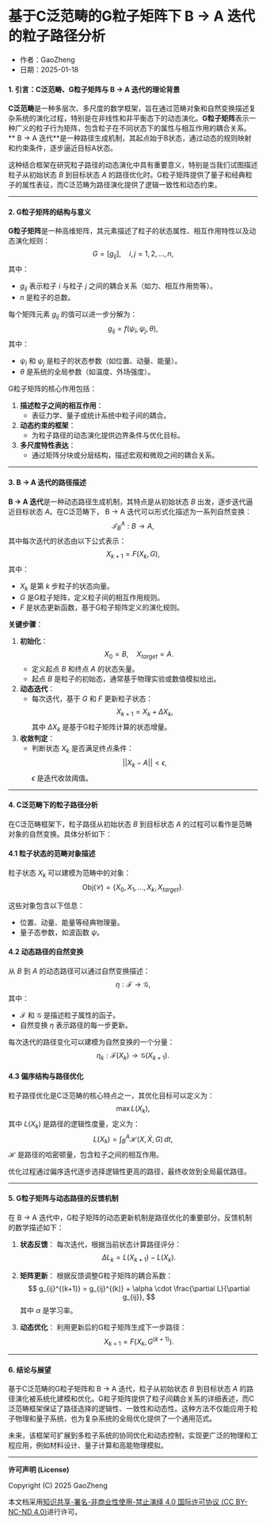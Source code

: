 # **基于C泛范畴的G粒子矩阵下 B → A 迭代的粒子路径分析**

- 作者：GaoZheng
- 日期：2025-01-18

#### **1. 引言：C泛范畴、G粒子矩阵与 B → A 迭代的理论背景**

**C泛范畴**是一种多层次、多尺度的数学框架，旨在通过范畴对象和自然变换描述复杂系统的演化过程，特别是在非线性和非平衡态下的动态演化。**G粒子矩阵**表示一种广义的粒子行为矩阵，包含粒子在不同状态下的属性与相互作用的耦合关系。** B → A 迭代**是一种路径生成机制，其起点始于B状态，通过动态的规则映射和约束条件，逐步逼近目标A状态。

这种结合框架在研究粒子路径的动态演化中具有重要意义，特别是当我们试图描述粒子从初始状态 $B$ 到目标状态 $A$ 的路径优化时。G粒子矩阵提供了量子和经典粒子的属性表征，而C泛范畴为路径演化提供了逻辑一致性和动态约束。

---

#### **2. G粒子矩阵的结构与意义**

**G粒子矩阵**是一种高维矩阵，其元素描述了粒子的状态属性、相互作用特性以及动态演化规则：
$$
G = [g_{ij}], \quad i, j = 1, 2, \ldots, n,
$$
其中：
- $g_{ij}$ 表示粒子 $i$ 与粒子 $j$ 之间的耦合关系（如力、相互作用势等）。
- $n$ 是粒子的总数。

每个矩阵元素 $g_{ij}$ 的值可以进一步分解为：
$$
g_{ij} = f(\psi_i, \psi_j, \theta),
$$
其中：
- $\psi_i$ 和 $\psi_j$ 是粒子的状态参数（如位置、动量、能量）。
- $\theta$ 是系统的全局参数（如温度、外场强度）。

G粒子矩阵的核心作用包括：
1. **描述粒子之间的相互作用**：
   - 表征力学、量子或统计系统中粒子间的耦合。
2. **动态约束的框架**：
   - 为粒子路径的动态演化提供边界条件与优化目标。
3. **多尺度特性表达**：
   - 通过矩阵分块或分层结构，描述宏观和微观之间的耦合关系。

---

#### **3.  B → A 迭代的路径描述**

**B → A 迭代**是一种动态路径生成机制，其特点是从初始状态 $B$ 出发，逐步迭代逼近目标状态 $A$。在C泛范畴下， B → A 迭代可以形式化描述为一系列自然变换：
$$
\mathcal{T}_B^A : B \to A,
$$
其中每次迭代的状态由以下公式表示：
$$
X_{k+1} = F(X_k, G),
$$
其中：
- $X_k$ 是第 $k$ 步粒子的状态向量。
- $G$ 是G粒子矩阵，定义粒子间的相互作用规则。
- $F$ 是状态更新函数，基于G粒子矩阵定义的演化规则。

**关键步骤**：
1. **初始化**：
   $$
   X_0 = B, \quad X_{target} = A.
   $$
   - 定义起点 $B$ 和终点 $A$ 的状态矢量。
   - 起点 $B$ 是粒子的初始态，通常基于物理实验或数值模拟给出。
2. **动态迭代**：
   - 每次迭代，基于 $G$ 和 $F$ 更新粒子状态：
     $$
     X_{k+1} = X_k + \Delta X_k,
     $$
     其中 $\Delta X_k$ 是基于G粒子矩阵计算的状态增量。
3. **收敛判定**：
   - 判断状态 $X_k$ 是否满足终点条件：
     $$
     ||X_k - A|| < \epsilon,
     $$
     $\epsilon$ 是迭代收敛阈值。

---

#### **4. C泛范畴下的粒子路径分析**

在C泛范畴框架下，粒子路径从初始状态 $B$ 到目标状态 $A$ 的过程可以看作是范畴对象的自然变换。具体分析如下：

#### **4.1 粒子状态的范畴对象描述**
粒子状态 $X_k$ 可以建模为范畴中的对象：
$$
\text{Obj}(\mathcal{C}) = \{X_0, X_1, \ldots, X_k, X_{target}\}.
$$

这些对象包含以下信息：
- 位置、动量、能量等经典物理量。
- 量子态参数，如波函数 $\psi$。

#### **4.2 动态路径的自然变换**
从 $B$ 到 $A$ 的动态路径可以通过自然变换描述：
$$
\eta: \mathcal{F} \to \mathcal{G},
$$
其中：
- $\mathcal{F}$ 和 $\mathcal{G}$ 是描述粒子属性的函子。
- 自然变换 $\eta$ 表示路径的每一步更新。

每次迭代的路径变化可以建模为自然变换的一个分量：
$$
\eta_k: \mathcal{F}(X_k) \to \mathcal{G}(X_{k+1}).
$$

#### **4.3 偏序结构与路径优化**
粒子路径优化是C泛范畴的核心特点之一，其优化目标可以定义为：
$$
\max L(X_k),
$$
其中 $L(X_k)$ 是路径的逻辑性度量，定义为：
$$
L(X_k) = \int_B^A \mathcal{H}(X, \dot{X}, G) \, dt,
$$
$\mathcal{H}$ 是路径的哈密顿量，包含粒子之间的相互作用。

优化过程通过偏序迭代逐步选择逻辑性更高的路径，最终收敛到全局最优路径。

---

#### **5. G粒子矩阵与动态路径的反馈机制**

在 B → A 迭代中，G粒子矩阵的动态更新机制是路径优化的重要部分。反馈机制的数学描述如下：
1. **状态反馈**：
   每次迭代，根据当前状态计算路径评分：
   $$
   \Delta L_k = L(X_{k+1}) - L(X_k).
   $$

2. **矩阵更新**：
   根据反馈调整G粒子矩阵的耦合系数：
   $$
   g_{ij}^{(k+1)} = g_{ij}^{(k)} + \alpha \cdot \frac{\partial L}{\partial g_{ij}},
   $$
   其中 $\alpha$ 是学习率。

3. **动态优化**：
   利用更新后的G粒子矩阵生成下一步路径：
   $$
   X_{k+1} = F(X_k, G^{(k+1)}).
   $$

---

#### **6. 结论与展望**

基于C泛范畴的G粒子矩阵和 B → A 迭代，粒子从初始状态 $B$ 到目标状态 $A$ 的路径演化被系统化建模和优化。G粒子矩阵提供了粒子间耦合关系的详细表述，而C泛范畴框架保证了路径选择的逻辑性、一致性和动态性。这种方法不仅能应用于粒子物理和量子系统，也为复杂系统的全局优化提供了一个通用范式。

未来，该框架可扩展到多粒子系统的协同优化和动态控制，实现更广泛的物理和工程应用，例如材料设计、量子计算和高能物理模拟。

---

**许可声明 (License)**

Copyright (C) 2025 GaoZheng 

本文档采用[知识共享-署名-非商业性使用-禁止演绎 4.0 国际许可协议 (CC BY-NC-ND 4.0)](https://creativecommons.org/licenses/by-nc-nd/4.0/deed.zh-Hans)进行许可。
